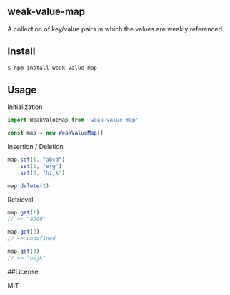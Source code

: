 ## weak-value-map

A collection of key/value pairs in which the values are weakly referenced.

## Install

```bash
$ npm install weak-value-map
```

## Usage

Initialization

```js
import WeakValueMap from 'weak-value-map'

const map = new WeakValueMap()
```

Insertion / Deletion

```js
map.set(1, "abcd")
   .set(2, "efg")
   .set(3, "hijk")

map.delete(2)
```

Retrieval

```js
map.get(1)
// => "abcd"

map.get(2)
// => undefined

map.get(3)
// => "hijk"
```

##License

MIT